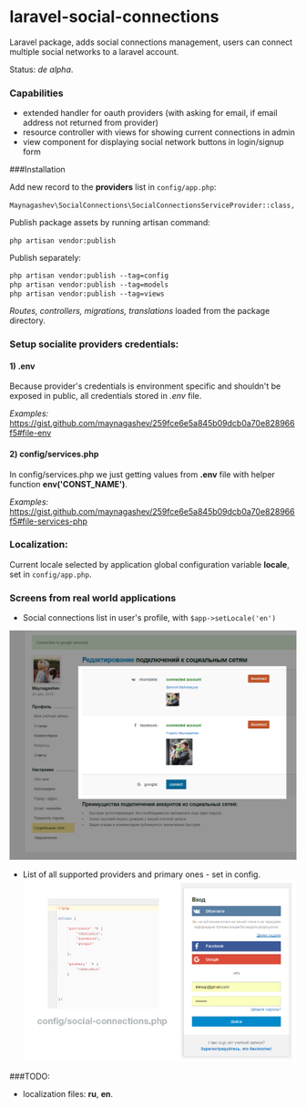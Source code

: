 # laravel-social-connections
Laravel package, adds social connections management, users can connect
multiple social networks to a laravel account.

Status: *de alpha*.

### Capabilities
- extended handler for oauth providers (with asking for email, if email address not returned from provider)
- resource controller with views for showing current connections in admin
- view component for displaying social network buttons in login/signup form


###Installation

Add new record to the **providers** list in `config/app.php`:

`Maynagashev\SocialConnections\SocialConnectionsServiceProvider::class,`

Publish package assets by running artisan command:

`php artisan vendor:publish`

Publish separately:

    php artisan vendor:publish --tag=config
    php artisan vendor:publish --tag=models
    php artisan vendor:publish --tag=views

_Routes, controllers, migrations, translations_ loaded from the package directory.


### Setup socialite providers credentials:
 
#### 1) **.env**

Because provider's credentials is environment specific and shouldn't be exposed in public, 
all credentials stored in _.env_ file.
 
_Examples:_ https://gist.github.com/maynagashev/259fce6e5a845b09dcb0a70e828966f5#file-env

 
#### 2) **config/services.php**

In config/services.php we just getting values from **.env** file with helper function **env('CONST_NAME')**.

_Examples:_ https://gist.github.com/maynagashev/259fce6e5a845b09dcb0a70e828966f5#file-services-php



### Localization:

Current locale selected by application global configuration variable **locale**, set in `config/app.php`.


### Screens from real world applications

- Social connections list in user's profile, with `$app->setLocale('en')`

![screen1](https://raw.githubusercontent.com/maynagashev/laravel-social-connections/master/screens/01.png)

- List of all supported providers and primary ones - set in config.  
![screen2](https://raw.githubusercontent.com/maynagashev/laravel-social-connections/master/screens/02.png)


###TODO:

- localization files: **ru**, **en**. 



